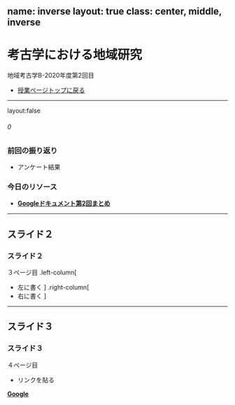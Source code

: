 name: inverse
layout: true
class: center, middle, inverse
---
# 考古学における地域研究
地域考古学B-2020年度第2回目
* [授業ページトップに戻る](https://kotdijian.github.io/ChiikiKoukoB-2020/)

---
layout:false
###### 0
### 前回の振り返り
* アンケート結果

### 今日のリソース
* **[Googleドキュメント第2回まとめ](https://drive.google.com/open?id=1_qMFArEWT_RzzitbF6cAIs4niIEuXPSqXt0bk1cPApI)**    

---
## スライド２
### スライド２
３ページ目
.left-column[
* 左に書く
]
.right-column[
* 右に書く
]

---
## スライド３
### スライド３
４ページ目

* リンクを貼る

__[Google](https://www.google.co.jp/)__
